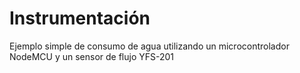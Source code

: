 # Instrumentación
Ejemplo simple de consumo de agua utilizando un microcontrolador NodeMCU y un sensor de flujo YFS-201 
